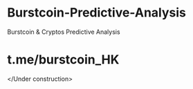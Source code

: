 # Burstcoin-Predictive-Analysis
Burstcoin &amp; Cryptos Predictive Analysis
# t.me/burstcoin_HK
</Under construction>
